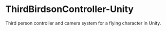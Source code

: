 # ThirdBirdsonController-Unity
Third person controller and camera system for a flying character in Unity. 
